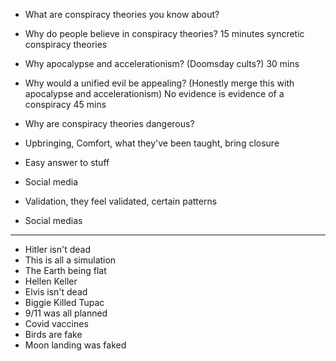  - What are conspiracy theories you know about?
 - Why do people believe in conspiracy theories?
 15 minutes
 syncretic conspiracy theories
 - Why apocalypse and accelerationism? (Doomsday cults?)
 30 mins
 - Why would a unified evil be appealing? (Honestly merge this with apocalypse and accelerationism)
 No evidence is evidence of a conspiracy
 45 mins
 - Why are conspiracy theories dangerous?

 - Upbringing, Comfort, what they've been taught, bring closure
 - Easy answer to stuff
 - Social media
 - Validation, they feel validated, certain patterns
 - Social medias

------
 - Hitler isn't dead
 - This is all a simulation
 - The Earth being flat
 - Hellen Keller
 - Elvis isn't dead
 - Biggie Killed Tupac
 - 9/11 was all planned
 - Covid vaccines
 - Birds are fake
 - Moon landing was faked
